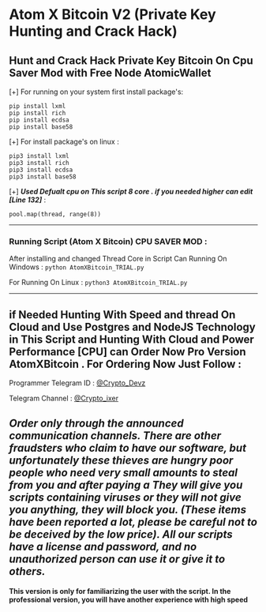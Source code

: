 # Atom X Bitcoin V2 (Private Key Hunting and Crack Hack)
## Hunt and Crack Hack Private Key Bitcoin On Cpu Saver Mod with Free Node AtomicWallet


[+] For running on your system first install package's:

```
pip install lxml
pip install rich
pip install ecdsa
pip install base58
```

[+] For install package's on linux :
```
pip3 install lxml
pip3 install rich
pip3 install ecdsa
pip3 install base58
```

[+] ***Used Defualt cpu on This script 8 core . if you needed higher can edit [Line 132]*** :
```
pool.map(thread, range(8))
```
---

### Running Script (Atom X Bitcoin) CPU SAVER MOD :

After installing and changed Thread Core in Script Can Running On Windows : `python AtomXBitcoin_TRIAL.py`

For Running On Linux : `python3 AtomXBitcoin_TRIAL.py`

---

## if Needed Hunting With Speed and thread On Cloud and Use Postgres and NodeJS Technology in This Script and Hunting With Cloud and Power Performance [CPU] can Order Now Pro Version AtomXBitcoin . For Ordering Now Just Follow :



Programmer Telegram ID : [@Crypto_Devz](https://t.me/Crypto_Devz)

Telegram Channel : [@Crypto_ixer](https://t.me/Crypto_ixer)

***Order only through the announced communication channels. There are other fraudsters who claim to have our software, but unfortunately these thieves are hungry poor people who need very small amounts to steal from you and after paying a They will give you scripts containing viruses or they will not give you anything, they will block you. (These items have been reported a lot, please be careful not to be deceived by the low price). All our scripts have a license and password, and no unauthorized person can use it or give it to others.***
---
#### This version is only for familiarizing the user with the script. In the professional version, you will have another experience with high speed


